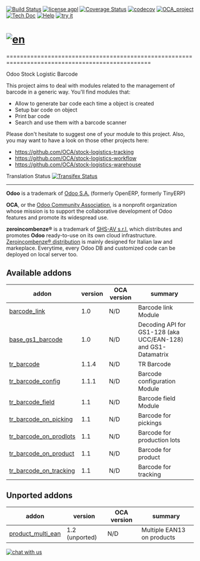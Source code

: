 [![Build Status](https://travis-ci.org/zeroincombenze/stock-logistics-barcode.svg?branch=7.0)](https://travis-ci.org/zeroincombenze/stock-logistics-barcode)
[![license agpl](https://img.shields.io/badge/licence-AGPL--3-blue.svg)](http://www.gnu.org/licenses/agpl-3.0.html)
[![Coverage Status](https://coveralls.io/repos/github/zeroincombenze/stock-logistics-barcode/badge.svg?branch=7.0)](https://coveralls.io/github/zeroincombenze/stock-logistics-barcode?branch=7.0)
[![codecov](https://codecov.io/gh/zeroincombenze/stock-logistics-barcode/branch/7.0/graph/badge.svg)](https://codecov.io/gh/zeroincombenze/stock-logistics-barcode/branch/7.0)
[![OCA_project](http://www.zeroincombenze.it/wp-content/uploads/ci-ct/prd/button-oca-7.svg)](https://github.com/OCA/stock-logistics-barcode/tree/7.0)
[![Tech Doc](http://www.zeroincombenze.it/wp-content/uploads/ci-ct/prd/button-docs-7.svg)](http://wiki.zeroincombenze.org/en/Odoo/7.0/dev)
[![Help](http://www.zeroincombenze.it/wp-content/uploads/ci-ct/prd/button-help-7.svg)](http://wiki.zeroincombenze.org/en/Odoo/7.0/man/LO)
[![try it](http://www.zeroincombenze.it/wp-content/uploads/ci-ct/prd/button-try-it-7.svg)](http://erp7.zeroincombenze.it)


[![en](http://www.shs-av.com/wp-content/en_US.png)](http://wiki.zeroincombenze.org/it/Odoo/7.0/man)
================================================================================================
================================================================================================

Odoo Stock Logistic Barcode


This project aims to deal with modules related to the management of barcode in a generic way. You'll find modules that:

 - Allow to generate bar code each time a object is created
 - Setup bar code on object
 - Print bar code
 - Search and use them with a barcode scanner

Please don't hesitate to suggest one of your module to this project. Also, you may want to have a look on those other projects here:

 - https://github.com/OCA/stock-logistics-tracking
 - https://github.com/OCA/stock-logistics-workflow
 - https://github.com/OCA/stock-logistics-warehouse

Translation Status
[![Transifex Status](https://www.transifex.com/projects/p/OCA-stock-logistics-barcode-7-0/chart/image_png)](https://www.transifex.com/projects/p/OCA-stock-logistics-barcode-7-0)

[//]: # (copyright)

----

**Odoo** is a trademark of [Odoo S.A.](https://www.odoo.com/) (formerly OpenERP, formerly TinyERP)

**OCA**, or the [Odoo Community Association](http://odoo-community.org/), is a nonprofit organization whose
mission is to support the collaborative development of Odoo features and
promote its widespread use.

**zeroincombenze®** is a trademark of [SHS-AV s.r.l.](http://www.shs-av.com/)
which distributes and promotes **Odoo** ready-to-use on its own cloud infrastructure.
[Zeroincombenze® distribution](http://wiki.zeroincombenze.org/en/Odoo)
is mainly designed for Italian law and markeplace.
Everytime, every Odoo DB and customized code can be deployed on local server too.

[//]: # (end copyright)
[//]: # (addons)


Available addons
----------------
addon | version | OCA version | summary
--- | --- | --- | ---
[barcode_link](barcode_link/) | 1.0 |  N/D  | Barcode link Module
[base_gs1_barcode](base_gs1_barcode/) | 1.0 |  N/D  | Decoding API for GS1-128 (aka UCC/EAN-128) and GS1-Datamatrix
[tr_barcode](tr_barcode/) | 1.1.4 |  N/D  | TR Barcode
[tr_barcode_config](tr_barcode_config/) | 1.1.1 |  N/D  | Barcode configuration Module
[tr_barcode_field](tr_barcode_field/) | 1.1 |  N/D  | Barcode field Module
[tr_barcode_on_picking](tr_barcode_on_picking/) | 1.1 |  N/D  | Barcode for pickings
[tr_barcode_on_prodlots](tr_barcode_on_prodlots/) | 1.1 |  N/D  | Barcode for production lots
[tr_barcode_on_product](tr_barcode_on_product/) | 1.1 |  N/D  | Barcode for product
[tr_barcode_on_tracking](tr_barcode_on_tracking/) | 1.1 |  N/D  | Barcode for tracking


Unported addons
---------------
addon | version | OCA version | summary
--- | --- | --- | ---
[product_multi_ean](product_multi_ean/) | 1.2 (unported) |  N/D  | Multiple EAN13 on products

[//]: # (end addons)

[![chat with us](https://www.shs-av.com/wp-content/chat_with_us.gif)](https://tawk.to/85d4f6e06e68dd4e358797643fe5ee67540e408b)
